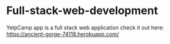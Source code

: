 # Full-stack-web-development
YelpCamp app is a full stack web application
check it out here:
https://ancient-gorge-74118.herokuapp.com/
